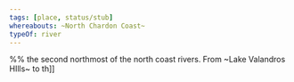 ```yaml
---
tags: [place, status/stub]
whereabouts: ~North Chardon Coast~
typeOf: river
---
```

%% the second northmost of the north coast rivers. From ~Lake Valandros HIlls~ to th[](Endless%20Ocean.md)]] 

